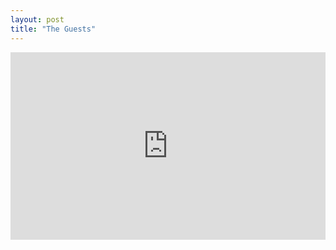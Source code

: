 ```yaml
---
layout: post
title: "The Guests"
---
```


<p><iframe width="100%" height="300" src="https://www.youtube.com/embed/l48aOXWKx4E" frameborder="0" allow="autoplay; encrypted-media" allowfullscreen></iframe></p>
